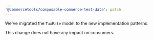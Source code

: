 ```yaml
---
'@commercetools/composable-commerce-test-data': patch
---
```


We've migrated the `TaxRate` model to the new implementation patterns.

This change does not have any impact on consumers.
